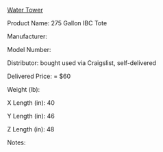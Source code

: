 [Water Tower](README.md)

Product Name: 275 Gallon IBC Tote

Manufacturer:

Model Number:

Distributor: bought used via Craigslist, self-delivered

Delivered Price: = $60

Weight (lb):

X Length (in): 40

Y Length (in): 46

Z Length (in): 48

Notes:
